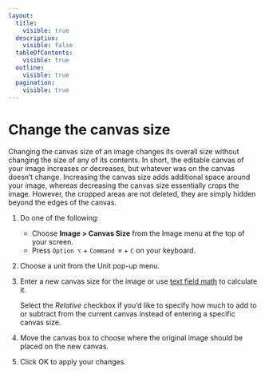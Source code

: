 ```yaml
---
layout:
  title:
    visible: true
  description:
    visible: false
  tableOfContents:
    visible: true
  outline:
    visible: true
  pagination:
    visible: true
---
```


# Change the canvas size

Changing the canvas size of an image changes its overall size without changing the size of any of its contents. In short, the editable canvas of your image increases or decreases, but whatever was on the canvas doesn’t change. Increasing the canvas size adds additional space around your image, whereas decreasing the canvas size essentially crops the image. However, the cropped areas are not deleted, they are simply hidden beyond the edges of the canvas.

1. Do one of the following:
   * Choose **Image > Canvas Size** from the Image menu at the top of your screen.
   * Press `Option ⌥` + `Command ⌘` + `C` on your keyboard.
2. Choose a unit from the Unit pop-up menu.
3.  Enter a new canvas size for the image or use [text field math](../pixelmator-pro-basics/use-text-field-math.md) to calculate it.

    Select the _Relative_ checkbox if you’d like to specify how much to add to or subtract from the current canvas instead of entering a specific canvas size.
4. Move the canvas box to choose where the original image should be placed on the new canvas.
5. Click OK to apply your changes.
